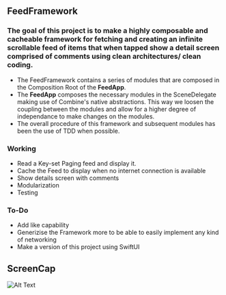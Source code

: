 ## FeedFramework

### The goal of this project is to make a highly composable and cacheable framework for fetching and creating an infinite scrollable feed of items that when tapped show a detail screen comprised of comments using clean architectures/ clean coding.

- The FeedFramework contains a series of modules that are composed in the Composition Root of the **FeedApp**.
- The **FeedApp** composes the necessary modules in the SceneDelegate making use of Combine's native abstractions. This way we loosen the coupling between the modules and allow for a higher degree of independance to make changes on the modules.
- The overall procedure of this framework and subsequent modules has been the use of TDD when possible.

### Working

- Read a Key-set Paging feed and display it.
- Cache the Feed to display when no internet connection is available
- Show details screen with comments
- Modularization
- Testing

### To-Do
- Add like capability
- Generizise the Framework more to be able to easily implement any kind of networking
- Make a version of this project using SwiftUI


## ScreenCap
![Alt Text](screencap.gif)
